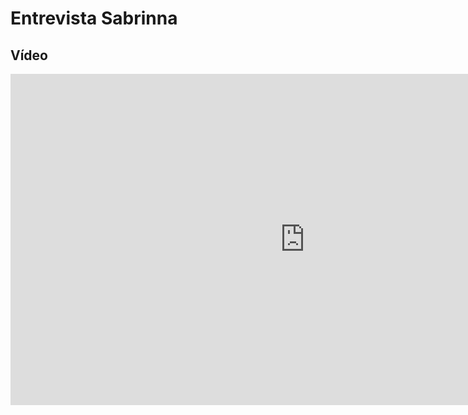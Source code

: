 # Entrevista Sabrinna

## Vídeo

<iframe width="942" height="530" src="https://www.youtube.com/embed/AdTsId3oquI" title="Entrevista Sabrinna | IHC | Avaliação Análise de Tarefas" frameborder="0" allow="accelerometer; autoplay; clipboard-write; encrypted-media; gyroscope; picture-in-picture" allowfullscreen></iframe>
